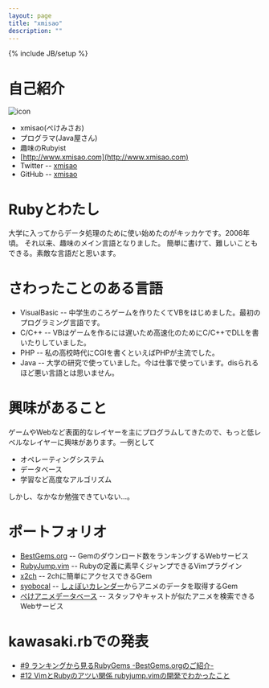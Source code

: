 ```yaml
---
layout: page
title: "xmisao"
description: ""
---
```

{% include JB/setup %}

# 自己紹介

![icon](http://www.xmisao.com/xmisao_icon_96x96.png)

- xmisao(ぺけみさお)
- プログラマ(Java屋さん)
- 趣味のRubyist
- [http://www.xmisao.com](http://www.xmisao.com)
- Twitter -- [xmisao](http://twitter.com/xmisao)
- GitHub -- [xmisao](https://github.com/xmisao)

# Rubyとわたし

大学に入ってからデータ処理のために使い始めたのがキッカケです。2006年頃。
それ以来、趣味のメイン言語となりました。
簡単に書けて、難しいこともできる。素敵な言語だと思います。

# さわったことのある言語

- VisualBasic -- 中学生のころゲームを作りたくてVBをはじめました。最初のプログラミング言語です。
- C/C++ -- VBはゲームを作るには遅いため高速化のためにC/C++でDLLを書いたりしていました。
- PHP -- 私の高校時代にCGIを書くといえばPHPが主流でした。
- Java -- 大学の研究で使っていました。今は仕事で使っています。disられるほど悪い言語とは思いません。

# 興味があること

ゲームやWebなど表面的なレイヤーを主にプログラムしてきたので、もっと低レベルなレイヤーに興味があります。一例として

- オペレーティングシステム
- データベース
- 学習など高度なアルゴリズム

しかし、なかなか勉強できていない…。

# ポートフォリオ

- [BestGems.org](http://bestgems.org/) -- Gemのダウンロード数をランキングするWebサービス
- [RubyJump.vim](https://github.com/xmisao/rubyjump.vim) -- Rubyの定義に素早くジャンプできるVimプラグイン
- [x2ch](https://github.com/xmisao/x2ch) -- 2chに簡単にアクセスできるGem
- [syobocal](https://github.com/xmisao/syobocal) -- [しょぼいカレンダー](http://cal.syoboi.jp/)からアニメのデータを取得するGem
- [ぺけアニメデータベース](http://animedb.xmisao.com/) -- スタッフやキャストが似たアニメを検索できるWebサービス

# kawasaki.rbでの発表

- [#9 ランキングから見るRubyGems -BestGems.orgのご紹介-](http://www.xmisao.com/presentation/kawasaki_rb_9/index.html)
- [#12 VimとRubyのアツい関係 rubyjump.vimの開発でわかったこと](http://www.slideshare.net/xmisao/vimruby)

